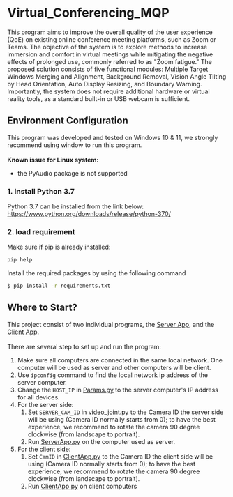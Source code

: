 # Virtual_Conferencing_MQP

This program aims to improve the overall quality of the user experience (QoE) on existing online conference meeting platforms, such as Zoom or Teams. The objective of the system is to explore methods to increase immersion and comfort in virtual meetings while mitigating the negative effects of prolonged use, commonly referred to as "Zoom fatigue." The proposed solution consists of five functional modules: Multiple Target Windows Merging and Alignment, Background Removal, Vision Angle Tilting by Head Orientation, Auto Display Resizing, and Boundary Warning. Importantly, the system does not require additional hardware or virtual reality tools, as a standard built-in or USB webcam is sufficient.

## Environment Configuration
This program was developed and tested on Windows 10 & 11, we strongly recommend using window to run this program.<br /><br />
**Known issue for Linux system:**
- the PyAudio package is not supported
### 1. Install Python 3.7
Python 3.7 can be installed from the link below:<br />
https://www.python.org/downloads/release/python-370/
### 2. load requirement
Make sure if pip is already installed:<br />
```bash
pip help
```
Install the required packages by using the following command
```bash
$ pip install -r requirements.txt
```

## Where to Start?

This project consist of two individual programs, the [Server App](./server/ServerApp.py), and the [Client App](./client/ClientApp.py). <br /><br />
There are several step to set up and run the program:
1. Make sure all computers are connected in the same local network. One computer will be used as server and other computers will be client.
2. Use ```ipconfig``` command to find the local network ip address of the server computer. 
3. Change the ```HOST_IP``` in [Params.py](./Utils/Params.py) to the server computer's IP address for all devices.
4. For the server side: 
   1. Set ```SERVER_CAM_ID``` in [video_joint.py](./server/video_joint.py) to the Camera ID the server side will be using (Camera ID normally starts from 0); to have the best experience, we recommend to rotate the camera 90 degree clockwise (from landscape to portrait).
   2. Run [ServerApp.py](./server/ServerApp.py) on the computer used as server.
5. For the client side:
   1. Set ```CamID``` in [ClientApp.py](./client/ClientApp.py) to the Camera ID the client side will be using (Camera ID normally starts from 0); to have the best experience, we recommend to rotate the camera 90 degree clockwise (from landscape to portrait).
   2. Run [ClientApp.py](./client/ClientApp.py) on client computers

